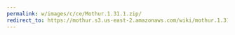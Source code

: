 ```yaml
---
permalink: w/images/c/ce/Mothur.1.31.1.zip/
redirect_to: https://mothur.s3.us-east-2.amazonaws.com/wiki/mothur.1.31.1.zip
---
```


